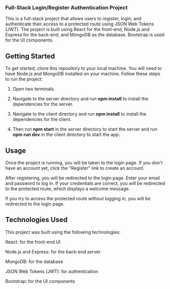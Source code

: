 ### Full-Stack Login/Register Authentication Project
This is a full-stack project that allows users to register, login, and authenticate their access to a protected route using JSON Web Tokens (JWT). The project is built using React for the front-end, Node.js and Express for the back-end, and MongoDB as the database. Bootstrap is used for the UI components.

## Getting Started
To get started, clone this repository to your local machine. You will need to have Node.js and MongoDB installed on your machine. Follow these steps to run the project:

1. Open two terminals. 

2. Navigate to the server directory and run **npm install** to install the dependencies for the server.

3. Navigate to the client directory and run **npm install** to install the dependencies for the client.

4. Then run **npm start** in the server directory to start the server and run **npm run dev** in the client directory to start the app.

## Usage
Once the project is running, you will be taken to the login page. If you don't have an account yet, click the "Register" link to create an account.

After registering, you will be redirected to the login page. Enter your email and password to log in. If your credentials are correct, you will be redirected to the protected route, which displays a welcome message.

If you try to access the protected route without logging in, you will be redirected to the login page.

## Technologies Used
This project was built using the following technologies:

React: for the front-end UI

Node.js and Express: for the back-end server

MongoDB: for the database

JSON Web Tokens (JWT): for authentication

Bootstrap: for the UI components
